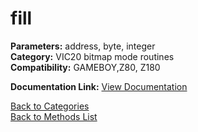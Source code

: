 # fill

**Parameters:** address, byte, integer  
**Category:** VIC20 bitmap mode routines  
**Compatibility:** GAMEBOY,Z80, Z180  

**Documentation Link:** [View Documentation](https://github.com/leuat/TRSE/raw/master/resources/text/help/m/fill.rtf)

[Back to Categories](../categories/vic20_bitmap_mode_routines.md)  
[Back to Methods List](../../SUMMARY.md)
